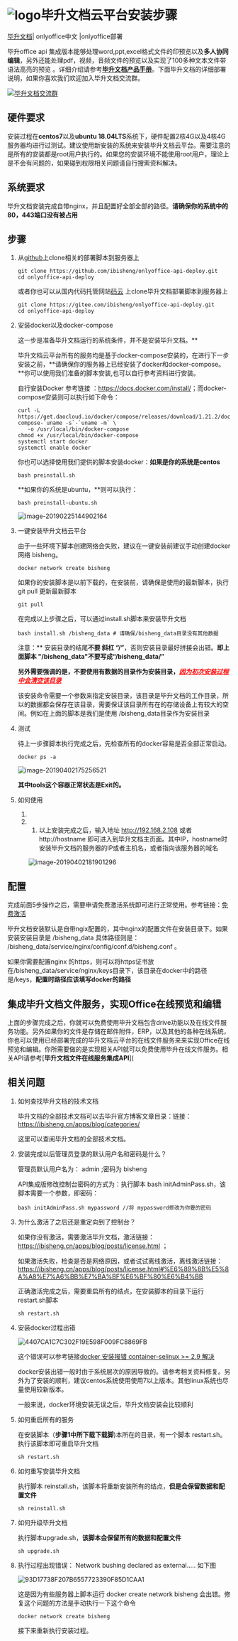 

# ![logo](https://public-bisheng.oss-cn-zhangjiakou.aliyuncs.com/resource/favicon.ico)毕升文档云平台安装步骤

[毕升文档](https://ibisheng.cn)| onlyoffice中文 |onlyoffice部署

毕升office api 集成版本能够处理word,ppt,excel格式文件的印预览以及**多人协同编辑**，另外还能处理pdf，视频，音频文件的预览以及实现了100多种文本文件带语法高亮的预览 。详细介绍请参考[**毕升文档产品手册**](https://ibisheng.cn)。下面毕升文档的详细部署说明，如果你喜欢我们欢迎加入毕升文档交流群。

<a target="_blank" href="//shang.qq.com/wpa/qunwpa?idkey=9139c206ed47bb0fdf7e1f5468c447f0e9193354204659b1591477c0f70472da"><img border="0" src="https://public-bisheng.oss-cn-zhangjiakou.aliyuncs.com/resource/%E6%AF%95%E5%8D%87%E6%96%87%E6%A1%A3%E4%BA%A4%E6%B5%81%E7%BE%A4%E7%BE%A4%E4%BA%8C%E7%BB%B4%E7%A0%81.png" alt="毕升文档交流群" title="毕升文档交流群"></a>

## 硬件要求

安装过程在**centos7**以及**ubuntu 18.04LTS**系统下，硬件配置2核4G以及4核4G服务器均进行过测试。建议使用新安装的系统来安装毕升文档云平台。需要注意的是所有的安装都是root用户执行的。如果您的安装环境不能使用root用户，理论上是不会有问题的，如果碰到权限相关问题请自行搜索资料解决。

## 系统要求

毕升文档安装完成自带nginx，并且配置好全部全部的路径。**请确保你的系统中的80，443端口没有被占用**

## 步骤

1. 从[github](https://github.com/ibisheng/deploy.git)上clone相关的部署脚本到服务器上

   ```shell
   git clone https://github.com/ibisheng/onlyoffice-api-deploy.git
   cd onlyoffice-api-deploy
   ```

   或者你也可以从国内代码托管网站[码云](https://gitee.com/ibisheng) 上clone毕升文档部署脚本到服务器上

   ```
   git clone https://gitee.com/ibisheng/onlyoffice-api-deploy.git
   cd onlyoffice-api-deploy
   ```

2. 安装docker以及docker-compose

   这一步是准备毕升文档运行的系统条件，并不是安装毕升文档。**

   毕升文档云平台所有的服务均是基于docker-compose安装的，在进行下一步安装之前，**请确保你的服务器上已经安装了docker和docker-compose。**你可以使用我们准备的脚本安装,也可以自行参考资料进行安装。

   自行安装Docker 参考链接 ：<https://docs.docker.com/install/>；而docker-compose安装则可以执行如下命令：

   ```shell
   curl -L https://get.daocloud.io/docker/compose/releases/download/1.21.2/docker-compose-`uname -s`-`uname -m` \
      -o /usr/local/bin/docker-compose
   chmod +x /usr/local/bin/docker-compose
   systemctl start docker
   systemctl enable docker
   ```

   你也可以选择使用我们提供的脚本安装docker：**如果是你的系统是centos**

   ```shell
   bash preinstall.sh
   ```

   **如果你的系统是ubuntu，**则可以执行：

   ```shell
   bash preinstall-ubuntu.sh
   ```

   

   ![image-20190225144902164](https://public-bisheng.oss-cn-zhangjiakou.aliyuncs.com/resource/docker-version.png)

3. 一键安装毕升文档云平台

   由于一些环境下脚本创建网络会失败，建议在一键安装前建议手动创建docker 网络 bisheng。

   ```shell
   docker network create bisheng
   ```

   如果你的安装脚本是以前下载的，在安装前，请确保是使用的最新脚本，执行git pull 更新最新脚本

   ```shell
   git pull
   ```

   在完成以上步骤之后，可以通过install.sh脚本来安装毕升文档

   ```shell
   bash install.sh /bisheng_data # 请确保/bisheng_data目录没有其他数据
   ```

   注意：** 安装目录的结尾**不要 斜杠 “/”**，否则安装目录最好拼接会出错。**即上面脚本 "/bisheng_data"不要写成“/bisheng_data/”**

   **另外需要强调的是，不要使用有数据的目录作为安装目录，<span style="color: red;">*<u>因为初次安装过程中会清空该目录</u>*</span>**

   该安装命令需要一个参数来指定安装目录，该目录是毕升文档的工作目录，所以的数据都会保存在该目录，需要保证该目录所有在的存储设备上有较大的空间。例如在上面的脚本是我们是使用 /bisheng_data目录作为安装目录

4. 测试

   待上一步骤脚本执行完成之后，先检查所有的docker容易是否全部正常启动。

   ```shell
   docker ps -a
   ```

   ![image-20190402175256521](https://public-bisheng.oss-cn-zhangjiakou.aliyuncs.com/resource/image-20190402175256521.png)

   **其中tools这个容器正常状态是Exit的。**

5. 如何使用

   1. 

   2. 1. 以上安装完成之后，输入地址 http://192.168.2.108 或者http://hostname  即可进入到毕升文档主页面。其中IP，hostname时安装毕升文档的服务器的IP或者主机名，或者指向该服务器的域名

      ![image-20190402181901296](https://public-bisheng.oss-cn-zhangjiakou.aliyuncs.com/resource/image-20190402181901296.png)




## 配置

完成前面5步操作之后，需要申请免费激活系统即可进行正常使用。参考链接：[免费激活](https://ibisheng.cn/apps/blog/posts/license.html)

毕升文档安装默认是自带ngix配置的，其中nginx的配置文件在安装目录下。如果安装安装目录是 /bisheng_data 具体路径则是： /bisheng_data/service/nginx/config/conf.d/bisheng.conf 。

如果你需要配置nginx 的https，则可以将https证书放在/bisheng_data/service/nginx/keys目录下，该目录在docker中的路径是/keys，**配置时路径应该填写docker的路径**

## 集成毕升文档文件服务，实现Office在线预览和编辑

上面的步骤完成之后，你就可以免费使用毕升文档包含drive功能以及在线文件服务功能。另外如果你的文件是存储在邮件附件，ERP，以及其他的各种在线系统，你也可以使用已经部署完成的毕升文档云平台的在线文件服务来来实现Office在线预览和编辑。你所需要做的是实现相关API就可以免费使用毕升在线文件服务。相关API请参考[**毕升文档文件在线服务集成API**](
## 相关问题

1. 如何查找毕升文档的技术文档

   毕升文档的全部技术文档可以去毕升官方博客文章目录：链接：<https://ibisheng.cn/apps/blog/categories/>

   这里可以查阅毕升文档的全部技术文档。

2. 安装完成以后管理员登录的默认用户名和密码是什么？

   管理员默认用户名为： admin ;密码为 bisheng

   API集成版修改控制台密码的方式为：执行脚本 bash initAdminPass.sh，该脚本需要一个参数，即密码：

   ```shell
   bash initAdminPass.sh mypassword //将 mypassword修改为你要的密码
   ```

3. 为什么激活了之后还是重定向到了控制台？

   如果你没有激活，需要激活毕升文档，激活链接：<https://ibisheng.cn/apps/blog/posts/license.html> ；

   如果激活失败，检查是否是网络原因，或者试试离线激活，离线激活链接：<https://ibisheng.cn/apps/blog/posts/license.html#%E6%89%8B%E5%8A%A8%E7%A6%BB%E7%BA%BF%E6%BF%80%E6%B4%BB>

   正确激活完成之后，需要重启所有的结点，在安装脚本的目录下运行 restart.sh脚本

   ```shell
   sh restart.sh
   ```

4. 安装docker过程出错

   ![4407CA1C7C302F19E598F009FC8869FB](https://public-bisheng.oss-cn-zhangjiakou.aliyuncs.com/resource/4407CA1C7C302F19E598F009FC8869FB.jpg)

   这个错误可以参考链接[docker 安装报错 container-selinux >= 2.9 解决](https://blog.csdn.net/qq_41772936/article/details/81080284)

   docker安装出错一般时由于系统层次的原因导致的。请参考相关资料修复。另外为了安装的顺利，建议centos系统使用使用7以上版本。其他linux系统也尽量使用较新版本。

   一般来说，docker环境安装无误之后，毕升文档安装会比较顺利

5. 如何重启所有的服务

   在安装脚本（**步骤1中所下载下载脚**)本所在的目录，有一个脚本 restart.sh。执行该脚本即可重启毕升文档

   ```shell
   sh restart.sh
   ```

   

6. 如何重写安装毕升文档

   执行脚本 reinstall.sh，该脚本将重新安装所有的结点，**但是会保留数据和配置文件**

   ```shell
   sh reinstall.sh
   ```

   

7. 如何升级毕升文档

   执行脚本upgrade.sh，**该脚本会保留所有的数据和配置文件**

   ```shell
   sh upgrade.sh
   ```

8. 执行过程出现错误： Network bushing  declared as external…..  如下图

   ![93D17738F207B6557723390F85D1CAA1](https://public-bisheng.oss-cn-zhangjiakou.aliyuncs.com/resource/93D17738F207B6557723390F85D1CAA1.png)

   这是因为有些服务器上脚本运行 docker create network bisheng 会出错。修复这个问题的方法是手动执行一下这个命令

   ```shell
   docker network create bisheng
   ```

   接下来重新执行安装过程。

